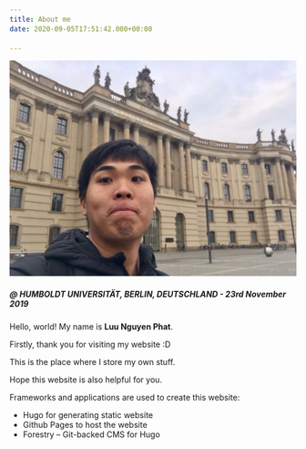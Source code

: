 ```yaml
---
title: About me
date: 2020-09-05T17:51:42.000+00:00

---
```

![](/static/uploads/img_2119.jpeg)

##### @ HUMBOLDT UNIVERSITÄT, BERLIN, DEUTSCHLAND - 23rd November 2019

Hello, world! My name is **Luu Nguyen Phat**.

Firstly, thank you for visiting my website :D

This is the place where I store my own stuff.

Hope this website is also helpful for you.

Frameworks and applications are used to create this website:

* Hugo for generating static website
* Github Pages to host the website
* Forestry – Git-backed CMS for Hugo